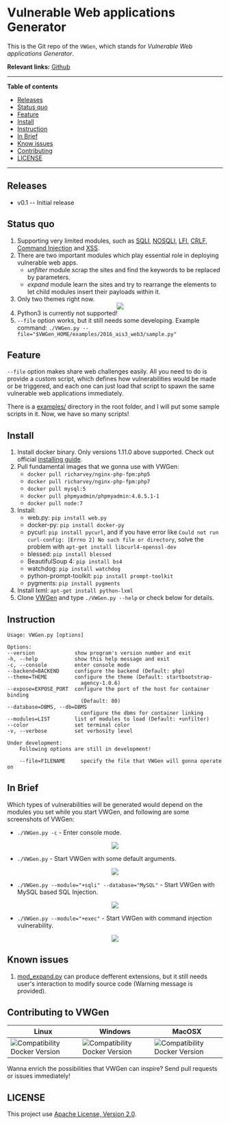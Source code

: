 # Vulnerable Web applications Generator

This is the Git repo of the `VWGen`, which stands for *Vulnerable Web applications Generator*.

**Relevant links:**
 [Github](https://github.com/qazbnm456/VWGen)

---------------------------------------

**Table of contents**

 * [Releases](#releases)
 * [Status quo](#status)
 * [Feature](#feature)
 * [Install](#install)
 * [Instruction](#instruction)
 * [In Brief](#brief)
 * [Know issues](#issue)
 * [Contributing](#contribute)
 * [LICENSE](#license)

---------------------------------------

<a name="releases"></a>
## Releases

- v0.1 -- Initial release

<a name="status"></a>
## Status quo

1. Supporting very limited modules, such as [SQLI](https://www.owasp.org/index.php/SQL_Injection), [NOSQLI](https://www.owasp.org/index.php/Testing_for_NoSQL_injection), [LFI](https://www.owasp.org/index.php/Testing_for_Local_File_Inclusion), [CRLF](https://www.owasp.org/index.php/CRLF_Injection), [Command Injection](https://www.owasp.org/index.php/Command_Injection) and [XSS](https://www.owasp.org/index.php/Cross-site_Scripting_(XSS)).
2. There are two important modules which play essential role in deploying vulnerable web apps.
   - *unfilter* module scrap the sites and find the keywords to be replaced by parameters.
   - *expand* module learn the sites and try to rearrange the elements to let child modules insert their payloads within it.
3. Only two themes right now.
    <div align="center"><img src="http://i.imgur.com/jgdO4HD.png" /></div>
4. Python3 is currently not supported!
5. `--file` option works, but it still needs some developing. Example command: `./VWGen.py --file="$VWGen_HOME/examples/2016_ais3_web3/sample.py"`

<a name="feature"></a>
## Feature

`--file` option makes share web challenges easily. All you need to do is provide a custom script, which defines how vulnerabilities would be made or be triggered, and each one can just load that script to spawn the same vulnerable web applications immediately.

There is a [examples/](https://github.com/qazbnm456/VWGen/tree/master/examples) directory in the root folder, and I will put some sample scripts in it. Now, we have so many scripts!

<a name="install"></a>
## Install

1. Install docker binary. Only versions 1.11.0 above supported. Check out official [installing guide](https://docs.docker.com/linux/).
2. Pull fundamental images that we gonna use with VWGen:
    - `docker pull richarvey/nginx-php-fpm:php5`
    - `docker pull richarvey/nginx-php-fpm:php7`
    - `docker pull mysql:5`
    - `docker pull phpmyadmin/phpmyadmin:4.6.5.1-1`
    - `docker pull node:7`
3. Install:
    - web.py: `pip install web.py`
    - docker-py: `pip install docker-py`
    - pycurl: `pip install pycurl`, and if you have error like `Could not run curl-config: [Errno 2] No such file or directory`, solve the problem with `apt-get install libcurl4-openssl-dev`
    - blessed: `pip install blessed`
    - BeautifulSoup 4: `pip install bs4`
    - watchdog: `pip install watchdog`
    - python-prompt-toolkit: `pip install prompt-toolkit`
    - pygments: `pip install pygments`
4. Install lxml: `apt-get install python-lxml`
5. Clone [VWGen](https://github.com/qazbnm456/VWGen) and type `./VWGen.py --help` or check below for details.

<a name="instruction"></a>
## Instruction

    Usage: VWGen.py [options]

    Options:
    --version             show program's version number and exit
    -h, --help            show this help message and exit
    -c, --console         enter console mode
    --backend=BACKEND     configure the backend (Default: php)
    --theme=THEME         configure the theme (Default: startbootstrap-
                            agency-1.0.6)
    --expose=EXPOSE_PORT  configure the port of the host for container binding
                            (Default: 80)
    --database=DBMS, --db=DBMS
                            configure the dbms for container linking
    --modules=LIST        list of modules to load (Default: +unfilter)
    --color               set terminal color
    -v, --verbose         set verbosity level

    Under development:
        Following options are still in development!

        --file=FILENAME     specify the file that VWGen will gonna operate on

<a name="brief"></a>
## In Brief

Which types of vulnerabilities will be generated would depend on the modules you set while you start VWGen, and following are some screenshots of VWGen:

- `./VWGen.py -c` - Enter console mode.
<div align="center"><img src="http://i.imgur.com/fOZWju1.png" /></div>

- `./VWGen.py` - Start VWGen with some default arguments.
<div align="center"><img src="http://i.imgur.com/55RPixv.png" /></div>

- `./VWGen.py --module="+sqli" --database="MySQL"` - Start VWGen with MySQL based SQL Injection.
<div align="center"><img src="http://i.imgur.com/X5m0OkO.png" /></div>

- `./VWGen.py --module="+exec"` - Start VWGen with command injection vulnerability.
<div align="center"><img src="http://i.imgur.com/Rt0er9E.png" /></div>

<a name="issue"></a>
## Known issues

1. [mod_expand.py](https://github.com/qazbnm456/VWGen/blob/master/core/attack/mod_expand.py) can produce defferent extensions, but it still needs user's interaction to modify source code (Warning message is provided).

<a name="contribute"></a>
## Contributing to VWGen

| Linux | Windows | MacOSX |
|------------------|---------|---------|
| ![Compatibility Docker Version](https://img.shields.io/badge/docker%20version-1.12.3-blue.svg) | ![Compatibility Docker Version](https://img.shields.io/badge/docker%20version-1.12.3-blue.svg) | ![Compatibility Docker Version](https://img.shields.io/badge/docker%20version-1.12.3-blue.svg) |

Wanna enrich the possibilities that VWGen can inspire? Send pull requests or issues immediately!

<a name="license"></a>
## LICENSE

This project use [Apache License, Version 2.0](https://github.com/qazbnm456/VWGen/blob/master/LICENSE).
